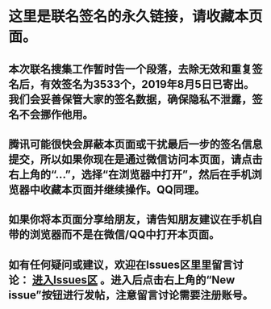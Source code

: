 这里是联名签名的永久链接，请收藏本页面。
====================

本次联名搜集工作暂时告一个段落，去除无效和重复签名后，有效签名为3533个，2019年8月5日已寄出。我们会妥善保管大家的签名数据，确保隐私不泄露，签名不会挪作他用。
---------------------

腾讯可能很快会屏蔽本页面或干扰最后一步的签名信息提交，所以如果你现在是通过微信访问本页面，请点击右上角的“...”，选择“在浏览器中打开”，然后在手机浏览器中收藏本页面并继续操作。QQ同理。
---------------------

如果你将本页面分享给朋友，请告知朋友建议在手机自带的浏览器而不是在微信/QQ中打开本页面。
---------------------

如有任何疑问或建议，欢迎在Issues区里里留言讨论： [进入Issues区](https://github.com/lehui99/tdw/issues) 。进入后点击右上角的“New issue”按钮进行发帖，注意留言讨论需要注册账号。
---------------------
